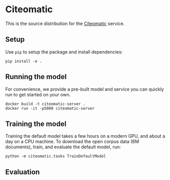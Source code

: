 # Citeomatic

This is the source distribution for the [Citeomatic](citeomatic.semanticscholar.org) service.

## Setup

Use `pip` to setup the package and install dependencies:

```
pip install -e .
```

## Running the model

For convenience, we provide a pre-built model and service you can quickly run to
get started on your own.

```
docker build -t citeomatic-server .
docker run -it -p5000 citeomatic-server
```

## Training the model

Training the default model takes a few hours on a modern GPU, and about a day on
a CPU machine.  To download the open corpus data (6M documents), train, and
evaluate the default model, run:

```
python -m citeomatic.tasks TrainDefaultModel
```

## Evaluation

